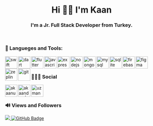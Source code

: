 <h1 align="center">Hi 👋🏻 I'm Kaan</h1>
<h3 align="center">I'm a Jr. Full Stack Developer from Turkey.</h3>
    
</br>

###  🚀 Langueges and Tools:

<img align="left" alt="swift" width="40px" height="40" src="https://www.vectorlogo.zone/logos/swift/swift-icon.svg"/>
<img align="left" alt="dart" width="40px" height="40" src="https://www.vectorlogo.zone/logos/dartlang/dartlang-icon.svg"/>
<img align="left" alt="flutter" width="40px" height="40" src="https://www.vectorlogo.zone/logos/flutterio/flutterio-icon.svg"/>
<img align="left" alt="javascript" width="40px" height="40" src="https://www.vectorlogo.zone/logos/javascript/javascript-icon.svg"/>
<img align="left" alt="expressjs" width="40px" height="40" src="https://www.vectorlogo.zone/logos/expressjs/expressjs-icon.svg"/>
<img align="left" alt="nodejs" width="40px" height="40" src="https://www.vectorlogo.zone/logos/nodejs/nodejs-icon.svg"/>
<img align="left" alt="mongodb" width="40px" height="40" src="https://www.vectorlogo.zone/logos/mongodb/mongodb-icon.svg"/>
<img align="left" alt="mysql" width="40px" height="40" src="https://www.vectorlogo.zone/logos/mysql/mysql-icon.svg"/>
<img align="left" alt="sqlite" width="40px" height="40" src="https://www.vectorlogo.zone/logos/sqlite/sqlite-icon.svg"/>
<img align="left" alt="firebase" width="40px" height="40" src="https://www.vectorlogo.zone/logos/firebase/firebase-icon.svg"/>
<img align="left" alt="figma" width="40px" height="40" src="https://www.vectorlogo.zone/logos/figma/figma-icon.svg"/>
<img align="left" alt="zeplin" width="40px" height="40" src="https://www.vectorlogo.zone/logos/zeplinio/zeplinio-icon.svg"/>
<img align="left" alt="git" width="40px" height="40" src="https://www.vectorlogo.zone/logos/git-scm/git-scm-icon.svg"/>
</br>
</br>

### 🧑🏻‍💻 Social
<p align="left">
    <a href="https://www.linkedin.com/in/akaanuzman/" target="blank">
        <img src="https://edent.github.io/SuperTinyIcons/images/svg/linkedin.svg" align="left" alt="akaanuzman | LinkedIn" width="40px"/>
    </a>
    <a href="https://twitter.com/akaandev" target="blank">
        <img src="https://edent.github.io/SuperTinyIcons/images/svg/twitter.svg" align="left" alt="akaandev | Twitter" width="40px"/>
    </a>
    <a href="https://mail.google.com/mail/?view=cm&fs=1&to=uzmanakan@gmail.com" target="blank">
        <img src="https://edent.github.io/SuperTinyIcons/images/svg/gmail.svg" align="left" alt="uzmanakan | Gmail" width="40px"/>
    </a>
</p>

</br>
</br>

### 🔊 Views and Followers
<a href="https://github.com/Meghna-DAS/github-profile-views-counter">
    <img src="https://komarev.com/ghpvc/?username=akaanuzman">
</a>
<a href="https://github.com/akaanuzman?tab=followers"><img src="https://img.shields.io/github/followers/akaanuzman?label=Followers&style=social" alt="GitHub Badge"></a>
